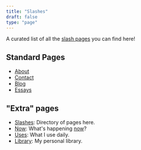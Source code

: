 ```yaml
---
title: "Slashes"
draft: false
type: "page"
---
```


A curated list of all the [slash pages](https://slashpages.net/#slashes) you can find here!

## Standard Pages

- [About](/about)
- [Contact](/contact)
- [Blog](/posts)
- [Essays](/essays)

## "Extra" pages

- [Slashes](/slashes): Directory of pages here.
- [Now](/now): What's happening [now](https://nownownow.com/about)?
- [Uses](/uses): What I use daily.
- [Library](/library): My personal library.